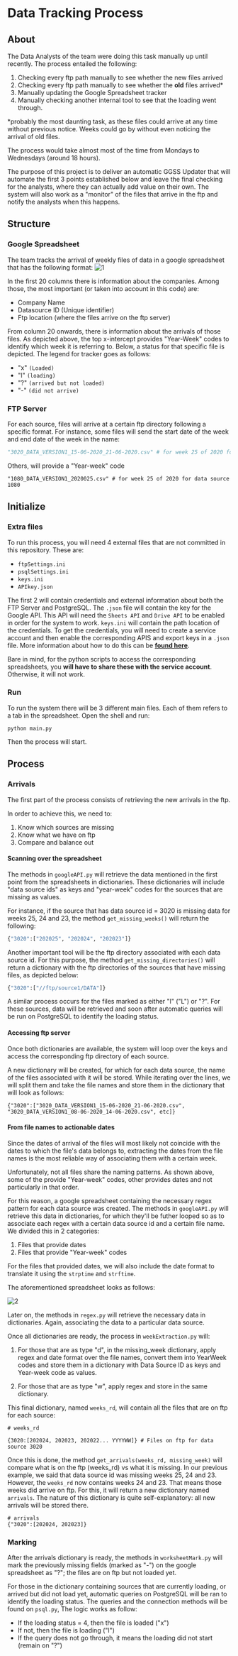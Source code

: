 # Data Tracking Process

## About

The Data Analysts of the team were doing this task manually up until recently. The process entailed the following:

1. Checking every ftp path manually to see whether the new files arrived
2. Checking every ftp path manually to see whether the **old** files arrived*
3. Manually updating the Google Spreadsheet tracker
4. Manually checking another internal tool to see that the loading went through.

*probably the most daunting task, as these files could arrive at any time without previous notice. Weeks could go by without even noticing the arrival of old files.

The process would take almost most of the time from Mondays to Wednesdays (around 18 hours).

The purpose of this project is to deliver an automatic GGSS Updater that will automate the first 3 points established below and leave the final checking for the analysts, where they can actually add value on their own.
The system will also work as a "monitor" of the files that arrive in the ftp and notify the analysts when this happens.

## Structure

### Google Spreadsheet
The team tracks the arrival of weekly files of data in a google spreadsheet that has the following format:
![1][]

In the first 20 columns there is information about the companies. Among those, the most important (or taken into account in this code) are:

- Company Name
- Datasource ID (Unique identifier)
- Ftp location (where the files arrive on the ftp server)

From column 20 onwards, there is information about the arrivals of those files. As depicted above, the top x-intercept provides "Year-Week" codes to identify
which week it is referring to. Below, a status for that specific file is depicted. The legend for tracker goes as follows:

- "x" `(Loaded)`
- "l" `(loading)`
- "?" `(arrived but not loaded)`
- "-" `(did not arrive)`

[1]: https://i.ibb.co/Kb4QhK5/ttttt.png

### FTP Server

For each source, files will arrive at a certain ftp directory following a specific format. For instance, some files will send the start date of the week and end date of the week in the name:
```python
"3020_DATA_VERSION1_15-06-2020_21-06-2020.csv" # for week 25 of 2020 for data source 3020
```
Others, will provide a "Year-week" code
```shell
"1080_DATA_VERSION1_2020025.csv" # for week 25 of 2020 for data source 1080
```

## Initialize

### Extra files

To run this process, you will need 4 external files that are not committed in this repository. These are:

- `ftpSettings.ini`
- `psqlSettings.ini`
- `keys.ini`
- `APIkey.json`

The first 2 will contain credentials and external information about both the FTP Server and PostgreSQL. The `.json` file will
contain the key for the Google API. This API will need the `Sheets API` and `Drive API` to be enabled in order for the system to work. `keys.ini` will contain the path location of the credentials. To get the credentials,
you will need to create a service account and then enable the corresponding APIS and export keys in a `.json` file. More information about how to do this can be [**found here**](https://developers.google.com/android/management/service-account).

Bare in mind, for the python scripts to access the corresponding spreadsheets, you **will have to share these with the service account**. Otherwise, it will not work.

### Run

To run the system there will be 3 different main files. Each of them refers to a tab in the spreadsheet. Open the shell and run:

```shell
python main.py
```

Then the process will start.

## Process

### Arrivals

The first part of the process consists of retrieving the new arrivals in the ftp.

In order to achieve this, we need to:

1. Know which sources are missing
2. Know what we have on ftp
3. Compare and balance out

#### Scanning over the spreadsheet

The methods in `googleAPI.py` will retrieve the data mentioned in the first point from the spreadsheets in dictionaries. These dictionaries will include "data source ids" as keys and "year-week" codes for the sources that are missing as values.

For instance, if the source that has data source id = 3020 is missing data for weeks 25, 24 and 23, the method `get_missing_weeks()` will return the following:

```python
{"3020":["202025", "202024", "202023"]}
```

Another important tool will be the ftp directory associated with each data source id. For this purpose, the method `get_missing_directories()` will return a dictionary with the ftp directories of the sources that have missing files, as depicted below:

```python
{"3020":["//ftp/source1/DATA"]}
```

A similar process occurs for the files marked as either "l" ("L") or "?". For these sources, data will be retrieved and soon after automatic queries will be run on PostgreSQL to identify the loading status.


#### Accessing ftp server

Once both dictionaries are available, the system will loop over the keys and access the corresponding ftp directory of each source.

A new dictionary will be created, for which for each data source, the name of the files associated with it will be stored. While iterating over the lines, we will split them and take the file names and store them in the dictionary that will look as follows:

```shell
{"3020":["3020_DATA_VERSION1_15-06-2020_21-06-2020.csv", "3020_DATA_VERSION1_08-06-2020_14-06-2020.csv", etc]}
``` 

#### From file names to actionable dates


Since the dates of arrival of the files will most likely not coincide with the dates to which the file's data belongs to, extracting the dates from the file names is the most reliable way of associating them with a certain week.

Unfortunately, not all files share the naming patterns. As shown above, some of the provide "Year-week" codes, other provides dates and not particularly in that order.

For this reason, a google spreadsheet containing the necessary regex pattern for each data source was created. The methods in `googleAPI.py` will retrieve this data in dictionaries, for which they'll be futher looped so as to associate each regex with a certain data source id and a certain file name. We divided this in 2 categories:

1. Files that provide dates
2. Files that provide "Year-week" codes

For the files that provided dates, we will also include the date format to translate it using the `strptime` and `strftime`.

The aforementioned spreadsheet looks as follows:

![2][]

[2]:https://i.ibb.co/Wty0MZL/regex.png

Later on, the methods in `regex.py` will retrieve the necessary data in dictionaries. Again, associating the data to a particular data source.

Once all dictionaries are ready, the process in `weekExtraction.py` will:

1. For those that are as type "d", in the missing_week dictionary, apply regex and date format over the file names, convert them into YearWeek codes and store them in a dictionary with Data Source ID as keys and Year-week code as values.

2. For those that are as type "w", apply regex and store in the same dictionary.

This final dictionary, named `weeks_rd`, will contain all the files that are on ftp for each source:

```shell
# weeks_rd

{3020:[202024, 202023, 202022... YYYYWW]} # Files on ftp for data source 3020
```

Once this is done, the method `get_arrivals(weeks_rd, missing_week)` will compare what is on the ftp (weeks_rd) vs what it is missing. In our previous example, we said that data source id was missing weeks 25, 24 and 23. However, the `weeks_rd` now contains weeks 24 and 23. That means those weeks did arrive on ftp. For this, it will return a new dictionary named `arrivals`. The nature of this dictionary is quite self-explanatory: all new arrivals will be stored there.

```shell
# arrivals
{"3020":[202024, 202023]}
```

### Marking

After the arrivals dictionary is ready, the methods in `worksheetMark.py` will mark the previously missing fields (marked as "-") on the google spreadsheet as "?"; the files are on ftp but not loaded yet.

For those in the dictionary containing sources that are currently loading, or arrived but did not load yet, automatic queries on PostgreSQL will be ran to identify the loading status. The queries and the connection methods will be found on `psql.py`, The logic works as follow:

- If the loading status = 4, then the file is loaded ("x")
- If not, then the file is loading ("l")
- If the query does not go through, it means the loading did not start (remain on "?")


